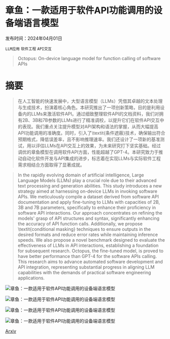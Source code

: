 # 章鱼：一款适用于软件API功能调用的设备端语言模型

发布时间：2024年04月01日

`LLM应用` `软件工程` `API交互`

> Octopus: On-device language model for function calling of software APIs

# 摘要

> 在人工智能的快速发展中，大型语言模型（LLMs）凭借其卓越的文本处理与生成技术，扮演着核心角色。本研究推出了一项创新策略，目的是利用设备内的LLMs来激活软件API。通过细致整理软件API的文档资料，我们对拥有2B、3B和7B参数的LLMs进行了精准调校，以提升它们在软件API交互中的表现。我们重点关注提升模型对API架构和语法的掌握，从而大幅提高API功能调用的准确度。同时，引入了\textit{条件遮蔽}技术，确保输出符合预期格式，降低误差率，且不影响推理速率。我们还设计了一项新的基准测试，用以评估LLMs在API交互上的效果，为未来研究打下坚实基础。经过调优的章鱼模型在调用软件API方面，性能超越了GPT-4。本研究致力于推动自动化软件开发与API集成的进步，标志着在实现LLMs与实际软件工程需求相结合方面取得了显著成就。

> In the rapidly evolving domain of artificial intelligence, Large Language Models (LLMs) play a crucial role due to their advanced text processing and generation abilities. This study introduces a new strategy aimed at harnessing on-device LLMs in invoking software APIs. We meticulously compile a dataset derived from software API documentation and apply fine-tuning to LLMs with capacities of 2B, 3B and 7B parameters, specifically to enhance their proficiency in software API interactions. Our approach concentrates on refining the models' grasp of API structures and syntax, significantly enhancing the accuracy of API function calls. Additionally, we propose \textit{conditional masking} techniques to ensure outputs in the desired formats and reduce error rates while maintaining inference speeds. We also propose a novel benchmark designed to evaluate the effectiveness of LLMs in API interactions, establishing a foundation for subsequent research. Octopus, the fine-tuned model, is proved to have better performance than GPT-4 for the software APIs calling. This research aims to advance automated software development and API integration, representing substantial progress in aligning LLM capabilities with the demands of practical software engineering applications.

![章鱼：一款适用于软件API功能调用的设备端语言模型](../../../paper_images/2404.01549/x1.png)

![章鱼：一款适用于软件API功能调用的设备端语言模型](../../../paper_images/2404.01549/x2.png)

![章鱼：一款适用于软件API功能调用的设备端语言模型](../../../paper_images/2404.01549/x3.png)

![章鱼：一款适用于软件API功能调用的设备端语言模型](../../../paper_images/2404.01549/x4.png)

[Arxiv](https://arxiv.org/abs/2404.01549)